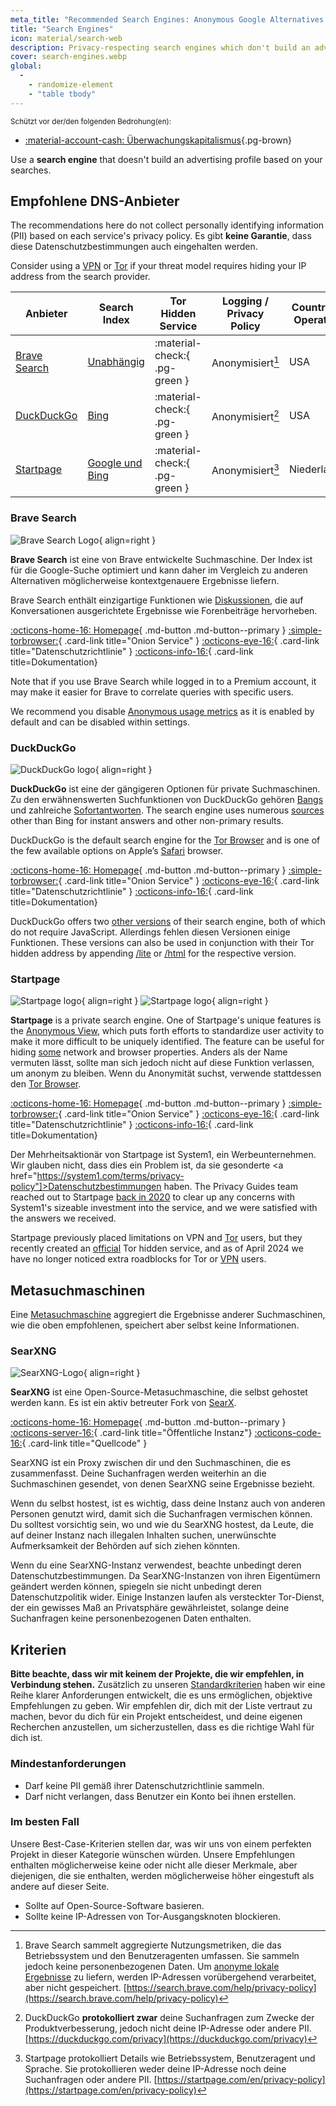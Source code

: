 ```yaml
---
meta_title: "Recommended Search Engines: Anonymous Google Alternatives - Privacy Guides"
title: "Search Engines"
icon: material/search-web
description: Privacy-respecting search engines which don't build an advertising profile based on your searches.
cover: search-engines.webp
global:
  - 
    - randomize-element
    - "table tbody"
---
```


<small>Schützt vor der/den folgenden Bedrohung(en):</small>

- [:material-account-cash: Überwachungskapitalismus](basics/common-threats.md#surveillance-as-a-business-model ""){.pg-brown}

Use a **search engine** that doesn't build an advertising profile based on your searches.

## Empfohlene DNS-Anbieter

The recommendations here do not collect personally identifying information (PII) based on each service's privacy policy. Es gibt **keine Garantie**, dass diese Datenschutzbestimmungen auch eingehalten werden.

Consider using a [VPN](vpn.md) or [Tor](tor.md) if your threat model requires hiding your IP address from the search provider.

| Anbieter                      | Search Index                                                                                                                                                                  | Tor Hidden Service            | Logging / Privacy Policy | Country of Operation |
| ----------------------------- | ----------------------------------------------------------------------------------------------------------------------------------------------------------------------------- | ----------------------------- | ------------------------ | -------------------- |
| [Brave Search](#brave-search) | [Unabhängig](https://brave.com/search-independence)                                                                                                                           | :material-check:{ .pg-green } | Anonymisiert[^1]         | USA                  |
| [DuckDuckGo](#duckduckgo)     | [Bing](https://help.duckduckgo.com/results/sources)                                                                                                                           | :material-check:{ .pg-green } | Anonymisiert[^2]         | USA                  |
| [Startpage](#startpage)       | [Google und Bing](https://support.startpage.com/hc/articles/4522435533844-What-is-the-relationship-between-Startpage-and-your-search-partners-like-Google-and-Microsoft-Bing) | :material-check:{ .pg-green } | Anonymisiert[^3]         | Niederlande          |

### Brave Search

<div class="admonition recommendation" markdown>

![Brave Search Logo](assets/img/search-engines/brave-search.svg){ align=right }

**Brave Search** ist eine von Brave entwickelte Suchmaschine. Der Index ist für die Google-Suche optimiert und kann daher im Vergleich zu anderen Alternativen möglicherweise kontextgenauere Ergebnisse liefern.

Brave Search enthält einzigartige Funktionen wie [Diskussionen](https://search.brave.com/help/discussions), die auf Konversationen ausgerichtete Ergebnisse wie Forenbeiträge hervorheben.

[:octicons-home-16: Homepage](https://search.brave.com){ .md-button .md-button--primary }
[:simple-torbrowser:](https://search.brave4u7jddbv7cyviptqjc7jusxh72uik7zt6adtckl5f4nwy2v72qd.onion){ .card-link title="Onion Service" }
[:octicons-eye-16:](https://search.brave.com/help/privacy-policy){ .card-link title="Datenschutzrichtlinie" }
[:octicons-info-16:](https://search.brave.com/help){ .card-link title=Dokumentation}

</div>

Note that if you use Brave Search while logged in to a Premium account, it may make it easier for Brave to correlate queries with specific users.

We recommend you disable [Anonymous usage metrics](https://search.brave.com/help/usage-metrics) as it is enabled by default and can be disabled within settings.

### DuckDuckGo

<div class="admonition recommendation" markdown>

![DuckDuckGo logo](assets/img/search-engines/duckduckgo.svg){ align=right }

**DuckDuckGo** ist eine der gängigeren Optionen für private Suchmaschinen. Zu den erwähnenswerten Suchfunktionen von DuckDuckGo gehören [Bangs](https://duckduckgo.com/bang) und zahlreiche [Sofortantworten](https://help.duckduckgo.com/duckduckgo-help-pages/features/instant-answers-and-other-features). The search engine uses numerous [sources](https://help.duckduckgo.com/results/sources) other than Bing for instant answers and other non-primary results.

DuckDuckGo is the default search engine for the [Tor Browser](tor.md#tor-browser) and is one of the few available options on Apple’s [Safari](mobile-browsers.md#safari-ios) browser.

[:octicons-home-16: Homepage](https://duckduckgo.com){ .md-button .md-button--primary }
[:simple-torbrowser:](https://duckduckgogg42xjoc72x3sjasowoarfbgcmvfimaftt6twagswzczad.onion){ .card-link title="Onion Service" }
[:octicons-eye-16:](https://duckduckgo.com/privacy){ .card-link title="Datenschutzrichtlinie" }
[:octicons-info-16:](https://help.duckduckgo.com){ .card-link title=Dokumentation}

</div>

DuckDuckGo offers two [other versions](https://help.duckduckgo.com/features/non-javascript) of their search engine, both of which do not require JavaScript. Allerdings fehlen diesen Versionen einige Funktionen. These versions can also be used in conjunction with their Tor hidden address by appending [/lite](https://duckduckgogg42xjoc72x3sjasowoarfbgcmvfimaftt6twagswzczad.onion/lite) or [/html](https://duckduckgogg42xjoc72x3sjasowoarfbgcmvfimaftt6twagswzczad.onion/html) for the respective version.

### Startpage

<div class="admonition recommendation" markdown>

![Startpage logo](assets/img/search-engines/startpage.svg#only-light){ align=right }
![Startpage logo](assets/img/search-engines/startpage-dark.svg#only-dark){ align=right }

**Startpage** is a private search engine. One of Startpage's unique features is the [Anonymous View](https://startpage.com/en/anonymous-view), which puts forth efforts to standardize user activity to make it more difficult to be uniquely identified. The feature can be useful for hiding [some](https://support.startpage.com/hc/articles/4455540212116-The-Anonymous-View-Proxy-technical-details) network and browser properties. Anders als der Name vermuten lässt, sollte man sich jedoch nicht auf diese Funktion verlassen, um anonym zu bleiben. Wenn du Anonymität suchst, verwende stattdessen den [Tor Browser](tor.md#tor-browser).

[:octicons-home-16: Homepage](https://startpage.com){ .md-button .md-button--primary }
[:simple-torbrowser:](http://startpagel6srwcjlue4zgq3zevrujfaow726kjytqbbjyrswwmjzcqd.onion){ .card-link title="Onion Service" }
[:octicons-eye-16:](https://startpage.com/en/privacy-policy){ .card-link title="Datenschutzrichtlinie" }
[:octicons-info-16:](https://support.startpage.com/hc/categories/4481917470356-Startpage-Search-Engine){ .card-link title=Dokumentation}

</div>

Der Mehrheitsaktionär von Startpage ist System1, ein Werbeunternehmen. Wir glauben nicht, dass dies ein Problem ist, da sie gesonderte <a href="https://system1.com/terms/privacy-policy"]>Datenschutzbestimmungen</a> haben. The Privacy Guides team reached out to Startpage [back in 2020](https://blog.privacyguides.org/2020/05/03/relisting-startpage) to clear up any concerns with System1's sizeable investment into the service, and we were satisfied with the answers we received.

Startpage previously placed limitations on VPN and [Tor](tor.md) users, but they recently created an [official](https://support.startpage.com/hc/en-us/articles/24786602537364-Startpage-s-Tor-onion-service) Tor hidden service, and as of April 2024 we have no longer noticed extra roadblocks for Tor or [VPN](vpn.md) users.

## Metasuchmaschinen

Eine [Metasuchmaschine](https://en.wikipedia.org/wiki/Metasearch_engine) aggregiert die Ergebnisse anderer Suchmaschinen, wie die oben empfohlenen, speichert aber selbst keine Informationen.

### SearXNG

<div class="admonition recommendation" markdown>

![SearXNG-Logo](assets/img/search-engines/searxng.svg){ align=right }

**SearXNG** ist eine Open-Source-Metasuchmaschine, die selbst gehostet werden kann. Es ist ein aktiv betreuter Fork von [SearX](https://github.com/searx/searx).

[:octicons-home-16: Homepage](https://searxng.org){ .md-button .md-button--primary }
[:octicons-server-16:](https://searx.space){ .card-link title="Öffentliche Instanz"}
[:octicons-code-16:](https://github.com/searxng/searxng){ .card-link title="Quellcode" }

</div>

SearXNG ist ein Proxy zwischen dir und den Suchmaschinen, die es zusammenfasst. Deine Suchanfragen werden weiterhin an die Suchmaschinen gesendet, von denen SearXNG seine Ergebnisse bezieht.

Wenn du selbst hostest, ist es wichtig, dass deine Instanz auch von anderen Personen genutzt wird, damit sich die Suchanfragen vermischen können. Du solltest vorsichtig sein, wo und wie du SearXNG hostest, da Leute, die auf deiner Instanz nach illegalen Inhalten suchen, unerwünschte Aufmerksamkeit der Behörden auf sich ziehen könnten.

Wenn du eine SearXNG-Instanz verwendest, beachte unbedingt deren Datenschutzbestimmungen. Da SearXNG-Instanzen von ihren Eigentümern geändert werden können, spiegeln sie nicht unbedingt deren Datenschutzpolitik wider. Einige Instanzen laufen als versteckter Tor-Dienst, der ein gewisses Maß an Privatsphäre gewährleistet, solange deine Suchanfragen keine personenbezogenen Daten enthalten.

## Kriterien

**Bitte beachte, dass wir mit keinem der Projekte, die wir empfehlen, in Verbindung stehen.** Zusätzlich zu unseren [Standardkriterien](about/criteria.md) haben wir eine Reihe klarer Anforderungen entwickelt, die es uns ermöglichen, objektive Empfehlungen zu geben. Wir empfehlen dir, dich mit der Liste vertraut zu machen, bevor du dich für ein Projekt entscheidest, und deine eigenen Recherchen anzustellen, um sicherzustellen, dass es die richtige Wahl für dich ist.

### Mindestanforderungen

- Darf keine PII gemäß ihrer Datenschutzrichtlinie sammeln.
- Darf nicht verlangen, dass Benutzer ein Konto bei ihnen erstellen.

### Im besten Fall

Unsere Best-Case-Kriterien stellen dar, was wir uns von einem perfekten Projekt in dieser Kategorie wünschen würden. Unsere Empfehlungen enthalten möglicherweise keine oder nicht alle dieser Merkmale, aber diejenigen, die sie enthalten, werden möglicherweise höher eingestuft als andere auf dieser Seite.

- Sollte auf Open-Source-Software basieren.
- Sollte keine IP-Adressen von Tor-Ausgangsknoten blockieren.

[^1]: Brave Search sammelt aggregierte Nutzungsmetriken, die das Betriebssystem und den Benutzeragenten umfassen. Sie sammeln jedoch keine personenbezogenen Daten. Um [anonyme lokale Ergebnisse](https://search.brave.com/help/anonymous-local-results) zu liefern, werden IP-Adressen vorübergehend verarbeitet, aber nicht gespeichert. [https://search.brave.com/help/privacy-policy](https://search.brave.com/help/privacy-policy)
[^2]: DuckDuckGo **protokolliert zwar** deine Suchanfragen zum Zwecke der Produktverbesserung, jedoch nicht deine IP-Adresse oder andere PII. [https://duckduckgo.com/privacy](https://duckduckgo.com/privacy)
[^3]: Startpage protokolliert Details wie Betriebssystem, Benutzeragent und Sprache. Sie protokollieren weder deine IP-Adresse noch deine Suchanfragen oder andere PII. [https://startpage.com/en/privacy-policy](https://startpage.com/en/privacy-policy)
